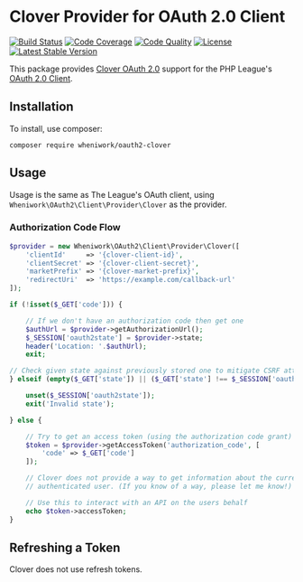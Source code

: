 # Clover Provider for OAuth 2.0 Client

[![Build Status](https://img.shields.io/travis/wheniwork/oauth2-clover.svg)](https://travis-ci.org/wheniwork/oauth2-clover)
[![Code Coverage](https://img.shields.io/coveralls/wheniwork/oauth2-clover.svg)](https://coveralls.io/r/wheniwork/oauth2-clover)
[![Code Quality](https://img.shields.io/scrutinizer/g/wheniwork/oauth2-clover.svg)](https://scrutinizer-ci.com/g/wheniwork/oauth2-clover/)
[![License](https://img.shields.io/packagist/l/wheniwork/oauth2-clover.svg)](https://github.com/wheniwork/oauth2-clover/blob/master/LICENSE)
[![Latest Stable Version](https://img.shields.io/packagist/v/wheniwork/oauth2-clover.svg)](https://packagist.org/packages/wheniwork/oauth2-clover)

This package provides [Clover OAuth 2.0](https://demo1.dev.clover.com/docs/oauth) support for the PHP League's [OAuth 2.0 Client](https://github.com/thephpleague/oauth2-client).

## Installation

To install, use composer:

```
composer require wheniwork/oauth2-clover
```

## Usage

Usage is the same as The League's OAuth client, using `Wheniwork\OAuth2\Client\Provider\Clover` as the provider.

### Authorization Code Flow

```php
$provider = new Wheniwork\OAuth2\Client\Provider\Clover([
    'clientId'     => '{clover-client-id}',
    'clientSecret' => '{clover-client-secret}',
    'marketPrefix' => '{clover-market-prefix}',
    'redirectUri'  => 'https://example.com/callback-url'
]);

if (!isset($_GET['code'])) {

    // If we don't have an authorization code then get one
    $authUrl = $provider->getAuthorizationUrl();
    $_SESSION['oauth2state'] = $provider->state;
    header('Location: '.$authUrl);
    exit;

// Check given state against previously stored one to mitigate CSRF attack
} elseif (empty($_GET['state']) || ($_GET['state'] !== $_SESSION['oauth2state'])) {

    unset($_SESSION['oauth2state']);
    exit('Invalid state');

} else {

    // Try to get an access token (using the authorization code grant)
    $token = $provider->getAccessToken('authorization_code', [
        'code' => $_GET['code']
    ]);

    // Clover does not provide a way to get information about the currently
    // authenticated user. (If you know of a way, please let me know!)

    // Use this to interact with an API on the users behalf
    echo $token->accessToken;
}
```

## Refreshing a Token

Clover does not use refresh tokens.

